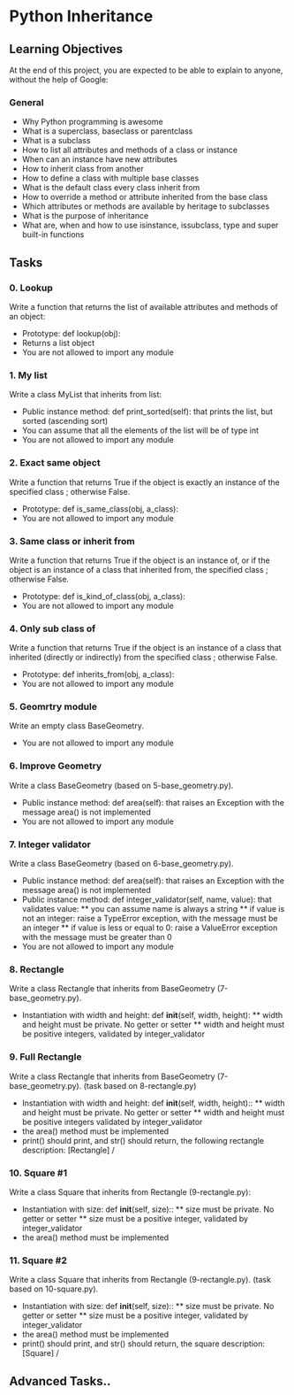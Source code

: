 # Python Inheritance

## Learning Objectives
At the end of this project, you are expected to be able to explain to anyone, without the help of Google:

### General
* Why Python programming is awesome
* What is a superclass, baseclass or parentclass
* What is a subclass
* How to list all attributes and methods of a class or instance
* When can an instance have new attributes
* How to inherit class from another
* How to define a class with multiple base classes
* What is the default class every class inherit from
* How to override a method or attribute inherited from the base class
* Which attributes or methods are available by heritage to subclasses
* What is the purpose of inheritance
* What are, when and how to use isinstance, issubclass, type and super built-in functions

## Tasks
### 0. Lookup
Write a function that returns the list of available attributes and methods of an object:

* Prototype: def lookup(obj):
* Returns a list object
* You are not allowed to import any module

### 1. My list
Write a class MyList that inherits from list:

* Public instance method: def print_sorted(self): that prints the list, but sorted (ascending sort)
* You can assume that all the elements of the list will be of type int
* You are not allowed to import any module

### 2. Exact same object
Write a function that returns True if the object is exactly an instance of the specified class ; otherwise False.

* Prototype: def is_same_class(obj, a_class):
* You are not allowed to import any module

### 3. Same class or inherit from
Write a function that returns True if the object is an instance of, or if the object is an instance of a class that inherited from, the specified class ; otherwise False.

* Prototype: def is_kind_of_class(obj, a_class):
* You are not allowed to import any module

### 4. Only sub class of
Write a function that returns True if the object is an instance of a class that inherited (directly or indirectly) from the specified class ; otherwise False.

* Prototype: def inherits_from(obj, a_class):
* You are not allowed to import any module

### 5. Geomrtry module
Write an empty class BaseGeometry.

* You are not allowed to import any module

### 6. Improve Geometry
Write a class BaseGeometry (based on 5-base_geometry.py).

* Public instance method: def area(self): that raises an Exception with the message area() is not implemented
* You are not allowed to import any module

### 7. Integer validator
Write a class BaseGeometry (based on 6-base_geometry.py).

* Public instance method: def area(self): that raises an Exception with the message area() is not implemented
* Public instance method: def integer_validator(self, name, value): that validates value:
** you can assume name is always a string
** if value is not an integer: raise a TypeError exception, with the message <name> must be an integer
** if value is less or equal to 0: raise a ValueError exception with the message <name> must be greater than 0
* You are not allowed to import any module

### 8. Rectangle
Write a class Rectangle that inherits from BaseGeometry (7-base_geometry.py).

* Instantiation with width and height: def __init__(self, width, height):
** width and height must be private. No getter or setter
** width and height must be positive integers, validated by integer_validator

### 9. Full Rectangle
Write a class Rectangle that inherits from BaseGeometry (7-base_geometry.py). (task based on 8-rectangle.py)

* Instantiation with width and height: def __init__(self, width, height)::
** width and height must be private. No getter or setter
** width and height must be positive integers validated by integer_validator
* the area() method must be implemented
* print() should print, and str() should return, the following rectangle description: [Rectangle] <width>/<height>

### 10. Square #1
Write a class Square that inherits from Rectangle (9-rectangle.py):

* Instantiation with size: def __init__(self, size)::
** size must be private. No getter or setter
** size must be a positive integer, validated by integer_validator
* the area() method must be implemented

### 11. Square #2
Write a class Square that inherits from Rectangle (9-rectangle.py). (task based on 10-square.py).

* Instantiation with size: def __init__(self, size)::
** size must be private. No getter or setter
** size must be a positive integer, validated by integer_validator
* the area() method must be implemented
* print() should print, and str() should return, the square description: [Square] <width>/<height>

## Advanced Tasks..
